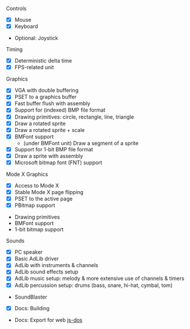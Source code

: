 Controls
- [x] Mouse
- [x] Keyboard
- Optional: Joystick

Timing
- [x] Deterministic delta time
- [x] FPS-related unit

Graphics
- [x] VGA with double buffering
- [x] PSET to a graphics buffer
- [x] Fast buffer flush with assembly
- [x] Support for (indexed) BMP file format
- [x] Drawing primitives: circle, rectangle, line, triangle
- [x] Draw a rotated sprite
- [x] Draw a rotated sprite + scale
- [x] BMFont support
  - (under BMFont unit) Draw a segment of a sprite
- [x] Support for 1-bit BMP file format
- [x] Draw a sprite with assembly
- [x] Microsoft bitmap font (FNT) support

Mode X Graphics
- [x] Access to Mode X
- [x] Stable Mode X page flipping
- [x] PSET to the active page
- [x] PBitmap support
- Drawing primitives
- BMFont support
- 1-bit bitmap support

Sounds
- [x] PC speaker
- [x] Basic AdLib driver
- [x] AdLib with instruments & channels
- [x] AdLib sound effects setup
- [x] AdLib music setup: melody & more extensive use of channels & timers
- [x] AdLib percussion setup: drums (bass, snare, hi-hat, cymbal, tom)
- SoundBlaster

- [x] Docs: Building
- Docs: Export for web [js-dos](https://js-dos.com/)
